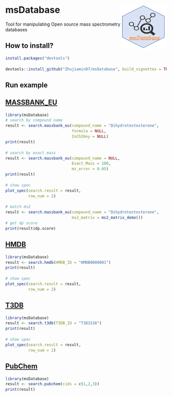 # msDatabase <img src="man/figures/msDatabase.png" align="right" alt="msDatabase logo" style="height: 140px;"></a>

Tool for manipulating Open source mass spectrometry databases

## How to install?

``` r
install.packages("devtools")

devtools::install_github("Zhujiamin97/msDatabase", build_vignettes = TRUE)
```

## Run example
## [MASSBANK_EU](https://massbank.eu/MassBank/Search)
``` r
library(msDatabase)
# search by compound name
result <- search.massbank_eu(compound_name = "Dihydrotestosterone",
                             formula = NULL,
                             InChIKey = NULL)
print(result)

# search by exact mass
result <- search.massbank_eu(compound_name = NULL,
                             Exact_Mass = 100,
                             mz_error = 0.05)
print(result)

# show spec
plot_spec(search.result = result,
          row_num = 2)

# match ms2
result <- search.massbank_eu(compound_name = "Dihydrotestosterone",
                             ms2_matrix = ms2_matrix_demo())
# get dp score
print(result$dp.score)
```
## [HMDB](https://hmdb.ca/)
``` r
library(msDatabase)
result <- search.hmdb(HMDB_ID = "HMDB0000001")
print(result)

# show spec
plot_spec(search.result = result,
          row_num = 2)
```
## [T3DB](http://www.t3db.ca/)
``` r
library(msDatabase)
result <- search.t3db(T3DB_ID = "T3D3216")
print(result)

# show spec
plot_spec(search.result = result,
          row_num = 2)
```

## [PubChem](https://pubchem.ncbi.nlm.nih.gov/)
``` r
library(msDatabase)
result <- search.pubchem(cids = c(1,2,3))
print(result)
```
